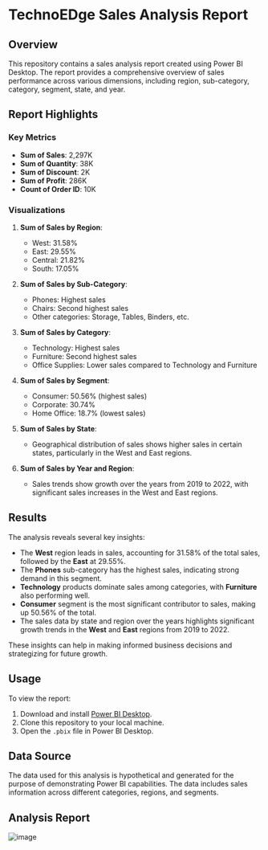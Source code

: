 # TechnoEDge Sales Analysis Report

## Overview

This repository contains a sales analysis report created using Power BI Desktop. The report provides a comprehensive overview of sales performance across various dimensions, including region, sub-category, category, segment, state, and year.

## Report Highlights

### Key Metrics
- **Sum of Sales**: 2,297K
- **Sum of Quantity**: 38K
- **Sum of Discount**: 2K
- **Sum of Profit**: 286K
- **Count of Order ID**: 10K

### Visualizations

1. **Sum of Sales by Region**:
    - West: 31.58%
    - East: 29.55%
    - Central: 21.82%
    - South: 17.05%

2. **Sum of Sales by Sub-Category**:
    - Phones: Highest sales
    - Chairs: Second highest sales
    - Other categories: Storage, Tables, Binders, etc.

3. **Sum of Sales by Category**:
    - Technology: Highest sales
    - Furniture: Second highest sales
    - Office Supplies: Lower sales compared to Technology and Furniture

4. **Sum of Sales by Segment**:
    - Consumer: 50.56% (highest sales)
    - Corporate: 30.74%
    - Home Office: 18.7% (lowest sales)

5. **Sum of Sales by State**:
    - Geographical distribution of sales shows higher sales in certain states, particularly in the West and East regions.

6. **Sum of Sales by Year and Region**:
    - Sales trends show growth over the years from 2019 to 2022, with significant sales increases in the West and East regions.

## Results

The analysis reveals several key insights:

- The **West** region leads in sales, accounting for 31.58% of the total sales, followed by the **East** at 29.55%.
- The **Phones** sub-category has the highest sales, indicating strong demand in this segment.
- **Technology** products dominate sales among categories, with **Furniture** also performing well.
- **Consumer** segment is the most significant contributor to sales, making up 50.56% of the total.
- The sales data by state and region over the years highlights significant growth trends in the **West** and **East** regions from 2019 to 2022.

These insights can help in making informed business decisions and strategizing for future growth.

## Usage

To view the report:
1. Download and install [Power BI Desktop](https://powerbi.microsoft.com/desktop/).
2. Clone this repository to your local machine.
3. Open the `.pbix` file in Power BI Desktop.

## Data Source

The data used for this analysis is hypothetical and generated for the purpose of demonstrating Power BI capabilities. The data includes sales information across different categories, regions, and segments.

## Analysis Report
![image](https://github.com/NishaKathiriya/TechnoEdge-Sales-Analysis-Report/assets/85976617/f1457495-d918-4c2a-abd2-8d817a70aeb5)


